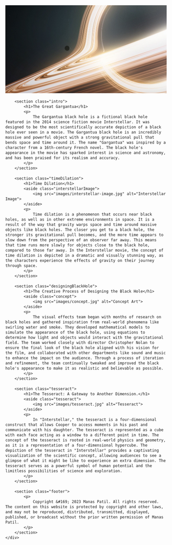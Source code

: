 <!DOCTYPE html>
<html lang="en">
<head>
    <meta charset="UTF-8">
    <meta http-equiv="X-UA-Compatible" content="IE=edge">
    <meta name="viewport" content="width=device-width, initial-scale=1.0">
    <title>The Great Gargantua</title>
    <link rel="stylesheet" href="css/normalize.css">
    <link rel="stylesheet" href="css/styles.css">
    <link rel="stylesheet" href="css/mobile.css" media="(max-width: 630px)">
    <link rel="preconnect" href="https://fonts.googleapis.com">
    <link rel="preconnect" href="https://fonts.gstatic.com" crossorigin>
    <link href="https://fonts.googleapis.com/css2?family=Montserrat&display=swap" rel="stylesheet">
    <link rel="preconnect" href="https://fonts.googleapis.com">
    <link rel="preconnect" href="https://fonts.gstatic.com" crossorigin>
    <link href="https://fonts.googleapis.com/css2?family=Lato:wght@700&display=swap" rel="stylesheet">
</head>
<body>
    <div class="container">
        <aside class="topimage">
            <img src="images/gargantua.jpg" alt="Gargantua">
        </aside>

        <section class="intro">
            <h1>The Great Gargantua</h1>
            <p>
                The Gargantua black hole is a fictional black hole featured in the 2014 science fiction movie Interstellar. It was designed to be the most scientifically accurate depiction of a black hole ever seen in a movie. The Gargantua black hole is an incredibly massive and powerful object with a strong gravitational pull that bends space and time around it. The name "Gargantua" was inspired by a character from a 16th-century French novel. The black hole's appearance in the movie has sparked interest in science and astronomy, and has been praised for its realism and accuracy.
            </p>
        </section>
        
        <section class="timeDilation">
            <h1>Time Dilation</h1>
            <aside class="interstellarImage">
                <img src="images/interstellar-image.jpg" alt="Interstellar Image">
            </aside>
            <p>
                Time dilation is a phenomenon that occurs near black holes, as well as in other extreme environments in space. It is a result of the way that gravity warps space and time around massive objects like black holes. The closer you get to a black hole, the stronger its gravitational pull becomes, and the more time appears to slow down from the perspective of an observer far away. This means that time runs more slowly for objects close to the black hole, compared to those far away. In the Interstellar movie, the concept of time dilation is depicted in a dramatic and visually stunning way, as the characters experience the effects of gravity on their journey through space.
            </p>
        </section>

        <section class="designingBlackHole">
            <h1>The Creative Process of Designing the Black Hole</h1>
            <aside class="concept">
                <img src="images/concept.jpg" alt="Concept Art">
            </aside>
            <p>
                The visual effects team began with months of research on black holes and gathered inspiration from real-world phenomena like swirling water and smoke. They developed mathematical models to simulate the appearance of the black hole, using equations to determine how light and objects would interact with the gravitational field. The team worked closely with director Christopher Nolan to ensure the final look of the black hole aligned with his vision for the film, and collaborated with other departments like sound and music to enhance the impact on the audience. Through a process of iteration and refinement, the team continually tweaked and improved the black hole's appearance to make it as realistic and believable as possible.
            </p>
        </section>
        
        <section class="tesseract">
            <h1>The Tesseract: A Gateway to Another Dimension.</h1>
            <aside class="tesseract">
                <img src="images/tesseract.jpg" alt="Tesseract">
            </aside>
            <p>
                In "Interstellar," the tesseract is a four-dimensional construct that allows Cooper to access moments in his past and communicate with his daughter. The tesseract is represented as a cube with each face acting as a window to a different point in time. The concept of the tesseract is rooted in real-world physics and geometry, as it is a representation of a four-dimensional hypercube. The depiction of the tesseract in "Interstellar" provides a captivating visualization of the scientific concept, allowing audiences to see a glimpse of what it might be like to experience an extra dimension. The tesseract serves as a powerful symbol of human potential and the limitless possibilities of science and exploration.
            </p>
        </section>
        
        <section class="footer">
            <p>
                Copyright &#169; 2023 Manas Patil. All rights reserved. The content on this website is protected by copyright and other laws, and may not be reproduced, distributed, transmitted, displayed, published, or broadcast without the prior written permission of Manas Patil.
            </p>
        </section>
    </div>
</body>
</html>
